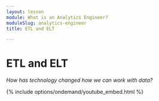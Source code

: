 ```yaml
---
layout: lesson
module: What is an Analytics Engineer?
moduleSlug: analytics-engineer
title: ETL and ELT

---
```


# ETL and ELT
_How has technology changed how we can work with data?_

{% include options/ondemand/youtube_embed.html %}
